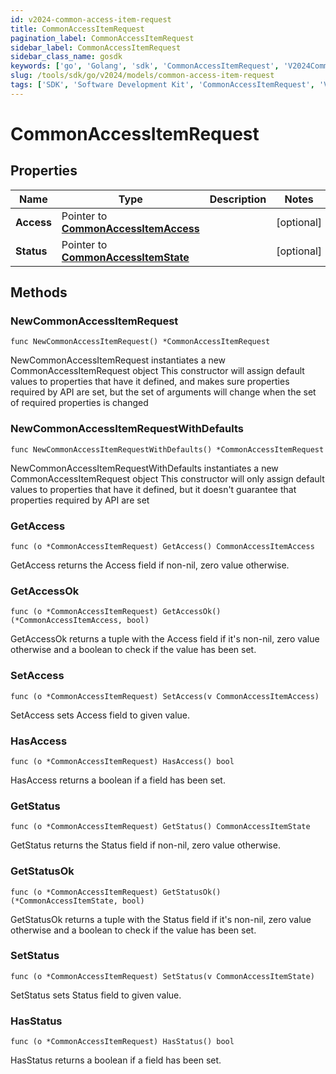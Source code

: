 ```yaml
---
id: v2024-common-access-item-request
title: CommonAccessItemRequest
pagination_label: CommonAccessItemRequest
sidebar_label: CommonAccessItemRequest
sidebar_class_name: gosdk
keywords: ['go', 'Golang', 'sdk', 'CommonAccessItemRequest', 'V2024CommonAccessItemRequest'] 
slug: /tools/sdk/go/v2024/models/common-access-item-request
tags: ['SDK', 'Software Development Kit', 'CommonAccessItemRequest', 'V2024CommonAccessItemRequest']
---
```


# CommonAccessItemRequest

## Properties

Name | Type | Description | Notes
------------ | ------------- | ------------- | -------------
**Access** | Pointer to [**CommonAccessItemAccess**](common-access-item-access) |  | [optional] 
**Status** | Pointer to [**CommonAccessItemState**](common-access-item-state) |  | [optional] 

## Methods

### NewCommonAccessItemRequest

`func NewCommonAccessItemRequest() *CommonAccessItemRequest`

NewCommonAccessItemRequest instantiates a new CommonAccessItemRequest object
This constructor will assign default values to properties that have it defined,
and makes sure properties required by API are set, but the set of arguments
will change when the set of required properties is changed

### NewCommonAccessItemRequestWithDefaults

`func NewCommonAccessItemRequestWithDefaults() *CommonAccessItemRequest`

NewCommonAccessItemRequestWithDefaults instantiates a new CommonAccessItemRequest object
This constructor will only assign default values to properties that have it defined,
but it doesn't guarantee that properties required by API are set

### GetAccess

`func (o *CommonAccessItemRequest) GetAccess() CommonAccessItemAccess`

GetAccess returns the Access field if non-nil, zero value otherwise.

### GetAccessOk

`func (o *CommonAccessItemRequest) GetAccessOk() (*CommonAccessItemAccess, bool)`

GetAccessOk returns a tuple with the Access field if it's non-nil, zero value otherwise
and a boolean to check if the value has been set.

### SetAccess

`func (o *CommonAccessItemRequest) SetAccess(v CommonAccessItemAccess)`

SetAccess sets Access field to given value.

### HasAccess

`func (o *CommonAccessItemRequest) HasAccess() bool`

HasAccess returns a boolean if a field has been set.

### GetStatus

`func (o *CommonAccessItemRequest) GetStatus() CommonAccessItemState`

GetStatus returns the Status field if non-nil, zero value otherwise.

### GetStatusOk

`func (o *CommonAccessItemRequest) GetStatusOk() (*CommonAccessItemState, bool)`

GetStatusOk returns a tuple with the Status field if it's non-nil, zero value otherwise
and a boolean to check if the value has been set.

### SetStatus

`func (o *CommonAccessItemRequest) SetStatus(v CommonAccessItemState)`

SetStatus sets Status field to given value.

### HasStatus

`func (o *CommonAccessItemRequest) HasStatus() bool`

HasStatus returns a boolean if a field has been set.



